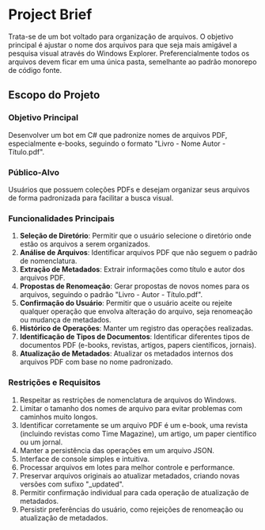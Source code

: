 # Project Brief

Trata-se de um bot voltado para organização de arquivos. O objetivo principal é ajustar o nome dos arquivos para que seja mais amigável a pesquisa visual através do Windows Explorer. Preferencialmente todos os arquivos devem ficar em uma única pasta, semelhante ao padrão monorepo de código fonte.

## Escopo do Projeto

### Objetivo Principal

Desenvolver um bot em C# que padronize nomes de arquivos PDF, especialmente e-books, seguindo o formato "Livro - Nome Autor - Título.pdf".

### Público-Alvo

Usuários que possuem coleções PDFs e desejam organizar seus arquivos de forma padronizada para facilitar a busca visual.

### Funcionalidades Principais

1. **Seleção de Diretório**: Permitir que o usuário selecione o diretório onde estão os arquivos a serem organizados.
1. **Análise de Arquivos**: Identificar arquivos PDF que não seguem o padrão de nomenclatura.
1. **Extração de Metadados**: Extrair informações como título e autor dos arquivos PDF.
1. **Propostas de Renomeação**: Gerar propostas de novos nomes para os arquivos, seguindo o padrão "Livro - Autor - Título.pdf".
1. **Confirmação do Usuário**: Permitir que o usuário aceite ou rejeite qualquer operação que envolva alteração do arquivo, seja renomeação ou mudança de metadados.
1. **Histórico de Operações**: Manter um registro das operações realizadas.
1. **Identificação de Tipos de Documentos**: Identificar diferentes tipos de documentos PDF (e-books, revistas, artigos, papers científicos, jornais).
1. **Atualização de Metadados**: Atualizar os metadados internos dos arquivos PDF com base no nome padronizado.

### Restrições e Requisitos

1. Respeitar as restrições de nomenclatura de arquivos do Windows.
2. Limitar o tamanho dos nomes de arquivo para evitar problemas com caminhos muito longos.
3. Identificar corretamente se um arquivo PDF é um e-book, uma revista (incluindo revistas como Time Magazine), um artigo, um paper científico ou um jornal.
4. Manter a persistência das operações em um arquivo JSON.
5. Interface de console simples e intuitiva.
6. Processar arquivos em lotes para melhor controle e performance.
7. Preservar arquivos originais ao atualizar metadados, criando novas versões com sufixo "_updated".
8. Permitir confirmação individual para cada operação de atualização de metadados.
9. Persistir preferências do usuário, como rejeições de renomeação ou atualização de metadados.
